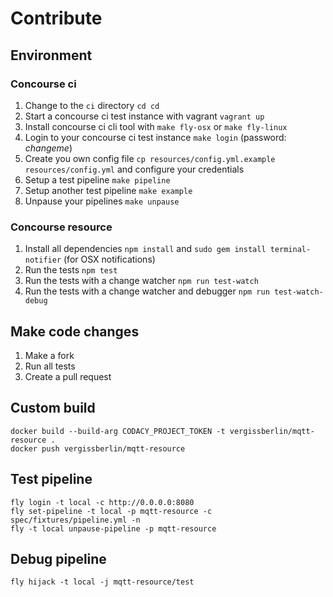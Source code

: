 # Contribute

## Environment

### Concourse ci

1. Change to the `ci` directory `cd cd`
2. Start a concourse ci test instance with vagrant `vagrant up`
3. Install concourse ci cli tool with `make fly-osx` or `make fly-linux`
4. Login to your concourse ci test instance `make login` (password: _changeme_)
5. Create you own config file `cp resources/config.yml.example resources/config.yml` and configure your credentials
6. Setup a test pipeline `make pipeline`
7. Setup another test pipeline `make example`
8. Unpause your pipelines `make unpause`

### Concourse resource

1. Install all dependencies `npm install` and `sudo gem install terminal-notifier` (for OSX notifications)
2. Run the tests `npm test`
3. Run the tests with a change watcher `npm run test-watch`
4. Run the tests with a change watcher and debugger `npm run test-watch-debug`

## Make code changes

1. Make a fork
2. Run all tests
3. Create a pull request

## Custom build

```shell
docker build --build-arg CODACY_PROJECT_TOKEN -t vergissberlin/mqtt-resource .
docker push vergissberlin/mqtt-resource
```

## Test pipeline

```shell
fly login -t local -c http://0.0.0.0:8080
fly set-pipeline -t local -p mqtt-resource -c spec/fixtures/pipeline.yml -n
fly -t local unpause-pipeline -p mqtt-resource
```

## Debug pipeline

```shell
fly hijack -t local -j mqtt-resource/test
```
